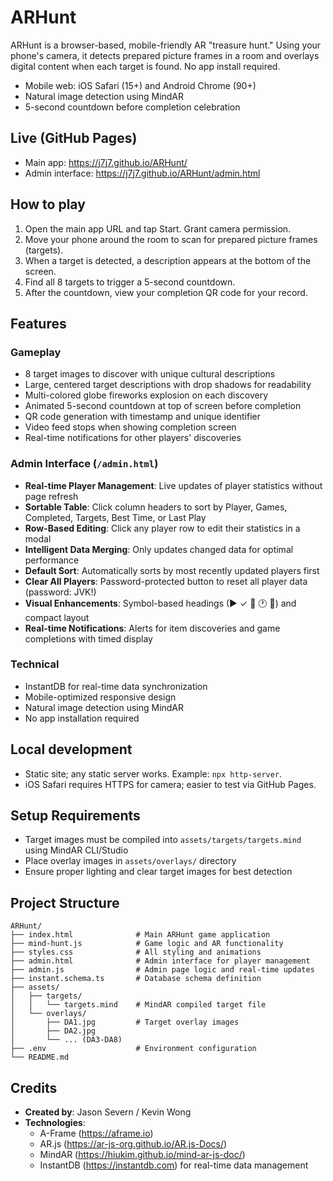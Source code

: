 # ARHunt

ARHunt is a browser-based, mobile-friendly AR "treasure hunt." Using your phone's camera, it detects prepared picture frames in a room and overlays digital content when each target is found. No app install required.

- Mobile web: iOS Safari (15+) and Android Chrome (90+)
- Natural image detection using MindAR
- 5-second countdown before completion celebration

## Live (GitHub Pages)
- Main app: https://j7j7.github.io/ARHunt/
- Admin interface: https://j7j7.github.io/ARHunt/admin.html

## How to play
1. Open the main app URL and tap Start. Grant camera permission.
2. Move your phone around the room to scan for prepared picture frames (targets).
3. When a target is detected, a description appears at the bottom of the screen.
4. Find all 8 targets to trigger a 5-second countdown.
5. After the countdown, view your completion QR code for your record.

## Features

### Gameplay
- 8 target images to discover with unique cultural descriptions
- Large, centered target descriptions with drop shadows for readability
- Multi-colored globe fireworks explosion on each discovery
- Animated 5-second countdown at top of screen before completion
- QR code generation with timestamp and unique identifier
- Video feed stops when showing completion screen
- Real-time notifications for other players' discoveries

### Admin Interface (`/admin.html`)
- **Real-time Player Management**: Live updates of player statistics without page refresh
- **Sortable Table**: Click column headers to sort by Player, Games, Completed, Targets, Best Time, or Last Play
- **Row-Based Editing**: Click any player row to edit their statistics in a modal
- **Intelligent Data Merging**: Only updates changed data for optimal performance
- **Default Sort**: Automatically sorts by most recently updated players first
- **Clear All Players**: Password-protected button to reset all player data (password: JVK!)
- **Visual Enhancements**: Symbol-based headings (▶ ✓ 🎯 🕐 📅) and compact layout
- **Real-time Notifications**: Alerts for item discoveries and game completions with timed display

### Technical
- InstantDB for real-time data synchronization
- Mobile-optimized responsive design
- Natural image detection using MindAR
- No app installation required

## Local development
- Static site; any static server works. Example: `npx http-server`.
- iOS Safari requires HTTPS for camera; easier to test via GitHub Pages.

## Setup Requirements
- Target images must be compiled into `assets/targets/targets.mind` using MindAR CLI/Studio
- Place overlay images in `assets/overlays/` directory
- Ensure proper lighting and clear target images for best detection

## Project Structure
```
ARHunt/
├── index.html              # Main ARHunt game application
├── mind-hunt.js            # Game logic and AR functionality
├── styles.css              # All styling and animations
├── admin.html              # Admin interface for player management
├── admin.js                # Admin page logic and real-time updates
├── instant.schema.ts       # Database schema definition
├── assets/
│   ├── targets/
│   │   └── targets.mind    # MindAR compiled target file
│   └── overlays/
│       ├── DA1.jpg         # Target overlay images
│       ├── DA2.jpg
│       └── ... (DA3-DA8)
├── .env                    # Environment configuration
└── README.md
```

## Credits
- **Created by**: Jason Severn / Kevin Wong
- **Technologies**:
  - A-Frame (https://aframe.io)
  - AR.js (https://ar-js-org.github.io/AR.js-Docs/)
  - MindAR (https://hiukim.github.io/mind-ar-js-doc/)
  - InstantDB (https://instantdb.com) for real-time data management

